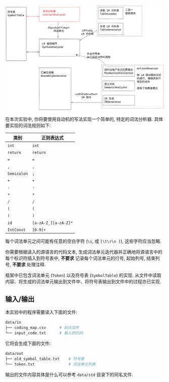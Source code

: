 ![](./assets/structure-lab1.png)

在本次实验中, 你将要使用自动机的写法实现一个简单的, 特定的词法分析器. 具体要实现的词法规则如下:

| 类别        | 正则表达式           |
|-------------|----------------------|
| `int`       | `int`                |
| `return`    | `return`             |
| `=`         | `=`                  |
| `,`         | `,`                  |
| `Semicolon` | `;`                  |
| `+`         | `+`                  |
| `-`         | `-`                  |
| `*`         | `*`                  |
| `/`         | `/`                  |
| `(`         | `(`                  |
| `)`         | `)`                  |
| `id`        | `[a-zA-Z_][a-zA-Z]*` |
| `IntConst`  | `[0-9]+`             |

每个词法单元之间可能有任意的空白字符 (`\s`, 或 `[\t\r\n ]`), 这些字符应当忽略. 

你需要根据读入的源语言的代码文本, 生成词法单元迭代器并正确地将源语言中的每个标识符插入到符号表中, **不要求** 记录每个词法单元的行号, 起始列号, 结束列号, **不要求** 处理注释.

框架中已包含词法单元 (`Token`) 以及符号表 (`SymbolTable`) 的实现. 从文件中读取内容、将生成的词法单元输出到文件中、将符号表输出到文件中的过程亦已实现.

## 输入/输出

本实验中的程序需要读入下面的文件:

```bash title="tree data/in --sort=name"
data/in
├── coding_map.csv      # 码点文件
└── input_code.txt      # 输入的代码
```

它将会生成下面的文件:

```bash title="tree data/out --sort=name"
data/out
├── old_symbol_table.txt    # 符号表
└── token.txt               # 词法单元列表
```

输出的文件内容具体是什么可以参考 `data/std` 目录下的同名文件.